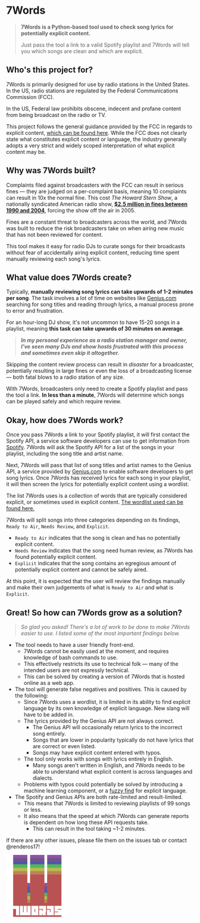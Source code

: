 # 7Words

> **7Words is a Python-based tool used to check song lyrics for potentially explicit content.**
>
> Just pass the tool a link to a valid Spotify playlist and 7Words will tell you which songs are clean and which are explicit.

## Who's this project for?
7Words is primarily designed for use by radio stations in the United States. In the US, radio stations are regulated by the Federal Communications Commission (FCC).

In the US, Federal law prohibits obscene, indecent and profane content from being broadcast on the radio or TV.

This project follows the general guidance provided by the FCC in regards to explicit content, [which can be found here](https://www.fcc.gov/consumers/guides/obscene-indecent-and-profane-broadcasts). While the FCC does not clearly state what constitutes explicit content or language, the industry generally adopts a very strict and widely scoped interpretation of what explicit content may be.

## Why was 7Words built?

Complaints filed against broadcasters with the FCC can result in serious fines — they are judged on a per-complaint basis, meaning 10 complaints can result in 10x the normal fine. This cost *The Howard Stern Show*, a nationally syndicated American radio show, **[$2.5 million in fines between 1990 and 2004](https://web.archive.org/web/20111016035918/http://www.washingtonpost.com/wp-srv/business/graphics/web-fcc970.html)**, forcing the show off the air in 2005.

Fines are a constant threat to broadcasters across the world, and 7Words was built to reduce the risk broadcasters take on when airing new music that has not been reviewed for content.

This tool makes it easy for radio DJs to curate songs for their broadcasts without fear of accidentally airing explicit content, reducing time spent manually reviewing each song's lyrics.

## What value does 7Words create?

Typically, **manually reviewing song lyrics can take upwards of 1-2 minutes per song**. The task involves a lot of time on websites like [Genius.com](https://www.genius.com) searching for song titles and reading through lyrics, a manual process prone to error and frustration.

For an hour-long DJ show, it's not uncommon to have 15-20 songs in a playlist, meaning **this task can take upwards of 30 minutes on average**.

> ***In my personal experience as a radio station manager and owner, I've seen many DJs and show hosts frustrated with this process and sometimes even skip it altogether.***

Skipping the content review process can result in *disaster* for a broadcaster, potentially resulting in large fines or even the loss of a broadcasting license — both fatal blows to a radio station of any size.

With 7Words, broadcasters only need to create a Spotify playlist and pass the tool a link. **In less than a minute**, 7Words will determine which songs can be played safely and which require review.

## Okay, how does 7Words work?

Once you pass 7Words a link to your Spotify playlist, it will first contact the Spotify API, a service software developers can use to get information from [Spotify](https://www.spotify.com). 7Words will ask the Spotify API for a list of the songs in your playlist, including the song title and artist name.

Next, 7Words will pass that list of song titles and artist names to the Genius API, a service provided by [Genius.com](https://www.genius.com) to enable software developers to get song lyrics. Once 7Words has received lyrics for each song in your playlist, it will then screen the lyrics for potentially explicit content using a wordlist.

The list 7Words uses is a collection of words that are typically considered explicit, or sometimes used in explicit content. [The wordlist used can be found here.](/badwords.txt)

7Words will split songs into three categories depending on its findings, `Ready to Air`, `Needs Review`, and `Explicit`.

- `Ready to Air` indicates that the song is clean and has no potentially explicit content.
- `Needs Review` indicates that the song need human review, as 7Words has found potentially explicit content.
- `Explicit` indicates that the song contains an egregious amount of potentially explicit content and cannot be safely aired.

At this point, it is expected that the user will review the findings manually and make their own judgements of what is `Ready to Air` and what is `Explicit`.


## Great! So how can 7Words grow as a solution?

>*So glad you asked! There's a lot of work to be done to make 7Words easier to use. I listed some of the most important findings below.*

- The tool needs to have a user friendly front-end.
  - 7Words cannot be easily used at the moment, and requires knowledge of bash commands to use.
  - This effectively restricts its use to technical folk — many of the intended users are not expressly technical.
  - This can be solved by creating a version of 7Words that is hosted online as a web app.
- The tool will generate false negatives and positives. This is caused by the following:
  - Since 7Words uses a wordlist, it is limited in its ability to find explicit language by its own knowledge of explicit language. New slang will have to be added in.
  - The lyrics provided by the Genius API are not always correct.
    - The Genius API will occasionally return lyrics to the incorrect song entirely.
    - Songs that are lower in popularity typically do not have lyrics that are correct or even listed.
    - Songs may have explicit content entered with typos.
  - The tool only works with songs with lyrics entirely in English.
    - Many songs aren't written in English, and 7Words needs to be able to understand what explicit content is across languages and dialects.
  - Problems with typos could potentially be solved by introducing a machine learning component, or a [fuzzy find](https://www.dcc.uchile.cl/TR/1999/TR_DCC-1999-005.pdf) for explicit language.
- The Spotify and Genius APIs are both rate-limited and result-limited.
  - This means that 7Words is limited to reviewing playlists of 99 songs or less.
  - It also means that the speed at which 7Words can generate reports is dependent on how long these API requests take.
    - This can result in the tool taking ~1-2 minutes.

If there are any other issues, please file them on the issues tab or contact @renderos17!

<img src="SevenWordsLogo.png" style="width:33%;">
